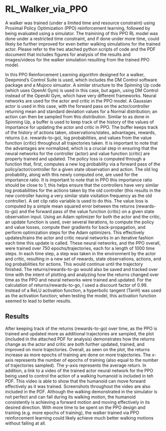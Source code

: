 # RL_Walker_via_PPO
A walker was trained (under a limited time and resource constraint) using Proximal Policy Optimization (PPO) reinforcement learning, followed by being evaluated using a simulator. The trainining of this PPO RL model was done under a restricted time constraint, and if done under more time, could likely be further improved for even better walking simulations for the trained actor. Please refer to the two atached python scripts of code and the PDF document that includes figures for analysis of the results and images/videos for the walker simulation resulting from the trained PPO model. 

In this PPO Reinforcement Learning algorithm designed for a walker, Deepmind’s Control Suite is used, which includes the DM Control software package and a Mujoco simuator. A similar structure to the Spinning Up code (which uses OpenAI Gym) is used in this case, but again, using DM Control instead of the OpenAI Gym, which have very different frameworks. Neural networks are used for the actor and critic in the PPO model. A Gaussian actor is used in this case, with the forward pass on the actor/controller returning mean and standard deviation values for a Normal distribution; an action can then be sampled from this distribution. Similar to as done in Spinning Up, a buffer is used to keep track of the history of the values of importance for updating the actor and critic in PPO. The buffer keeps track of the history of actions taken, observations/states, advantages, rewards, returns (i.e. rewards-to-go), log probabilities, and values from the value function (critic) throughout all trajectories taken. It is important to note that the advantages are normalized, which is a crucial step in ensuring that the neural networks for the controller (actor) and value function (critic) are properly trained and updated.
The policy loss is computed through a function that, first, computes a new log probability via a forward pass of the policy/actor/controller for a given state observation and action. The old log probability, along with this newly computed one, are used for the importance ratio. It is important to note that in PPO this importance ratio should be close to 1; this helps ensure that the controllers have very similar log probabilities for the actions taken by the old controller (this results in the new controller having a very similar state visitation frequency as the old controller). A set clip ratio variable is used to do this. The value loss is computed by a simple mean squared error between the returns (rewards-to-go) and the forward pass of the value function (critic) on a given state observation input.
Using an Adam optimizer for both the actor and the critic, an update function is used, over several iterations, to compute the policy and value losses, compute their gradients for back-propagation, and perform optimization steps for the Adam optimizers. This effectively updates/trains the actor and critic neural networks in an iterative fashion each time this update is called.
These neural networks, and the PPO overall, were trained over 750 epochs/trajectories, each for a length of 1000 time steps. In each time step, a step was taken in the environment by the actor and critic, resulting in a new set of rewards, state observations, actions, and log probabilities for actions.
This would continue until the trajectory finished. The returns/rewards-to-go would also be saved and tracked over time with the intent of plotting and analyzing how the returns changed over time as the PPO and neural networks were trained and updated.
For the calculation of returns/rewards-to-go, I used a discount factor of 0.99. Instead of a ReLU activation function, a hyperbolic tangent (TanH) was used as the activation function; when testing the model, this activation function seemed to lead to better results.

## Results

After keeping track of the returns (rewards-to-go) over time, as the PPO is trained and updated more as additional trajectories are sampled, the plot (included in the attached PDF for analysis) demonstrates how the returns change as the actor and critic are both further updated, trained, and improved on more trajectories. Overall, as seen on the plot, the returns increase as more epochs of training are done on more trajectories. The x-axis represents the number of epochs of training (also equal to the number of trajectories sampled). The y-axis represents the average return. In addition, a link to a video of the trained actor neural network for the PPO being used to control the action of a walking humanoid is included in teh PDF. This video is able to show that the humanoid can move forward effectively as it was trained. Screenshots throughout the video are also included in the PDF. Although the walking demonstrated in the simulator is not perfect and can fall during its walking motion, the humanoid consistently is achieving a forward motion and moving effectively in its desired direction. With more time to be spent on the PPO design and training (e.g. more epochs of training), the walker trained via PPO reinforcement learning could likely achieve much better walking motions without falling at all. 
